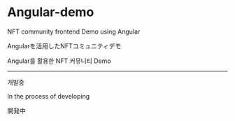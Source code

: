 # Angular-demo
NFT community frontend Demo using Angular

Angularを活用したNFTコミュニティデモ

Angular를 활용한 NFT 커뮤니티 Demo


<hr>

개발중

In the process of developing

開発中
